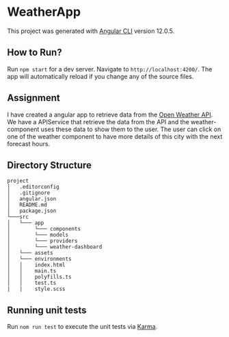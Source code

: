 # WeatherApp

This project was generated with [Angular CLI](https://github.com/angular/angular-cli) version 12.0.5.

## How to Run?

Run `npm start` for a dev server. Navigate to `http://localhost:4200/`. The app will automatically reload if you change any of the source files.

## Assignment

I have created a angular app to retrieve data from the [Open Weather API](https://openweathermap.org/current).
We have a APIService that retrieve the data from the API and the weather-component uses these data to show them to the user.
The user can click on one of the weather component to have more details of this city with the next forecast hours.

## Directory Structure

```
project
│   .editorconfig
│   .gitignore
│   angular.json
│   README.md
│   package.json
└───src
│   └─── app
│        └─── components 
│        └─── models
│        └─── providers
│        └─── weather-dashboard
│   └─── assets 
│   └─── environments
│   │    index.html
│   │    main.ts
│   │    polyfills.ts
│   │    test.ts
|   |    style.scss
```


## Running unit tests

Run `nom run test` to execute the unit tests via [Karma](https://karma-runner.github.io).

